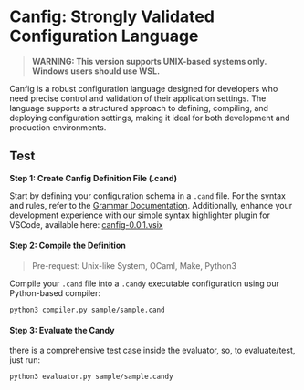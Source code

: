 # Canfig: Strongly Validated Configuration Language

> **WARNING: This version supports UNIX-based systems only. Windows users should use WSL.**

Canfig is a robust configuration language designed for developers who need precise control and validation of their application settings. The language supports a structured approach to defining, compiling, and deploying configuration settings, making it ideal for both development and production environments.

## Test

**Step 1: Create Canfig Definition File (.cand)**

Start by defining your configuration schema in a `.cand` file. For the syntax and rules, refer to the [Grammar Documentation](./doc/grammar.md). 
Additionally, enhance your development experience with our simple syntax highlighter plugin for VSCode, available here: [canfig-0.0.1.vsix](./extension/canfig-0.0.1.vsix)

#### **Step 2: Compile the Definition**

> Pre-request: Unix-like System, OCaml, Make, Python3   

Compile your `.cand` file into a `.candy` executable configuration using our Python-based compiler:

```shell
python3 compiler.py sample/sample.cand
```

#### **Step 3: Evaluate the Candy**

there is a comprehensive test case inside the evaluator, so, to evaluate/test, just run:

```shell
python3 evaluator.py sample/sample.candy
```

